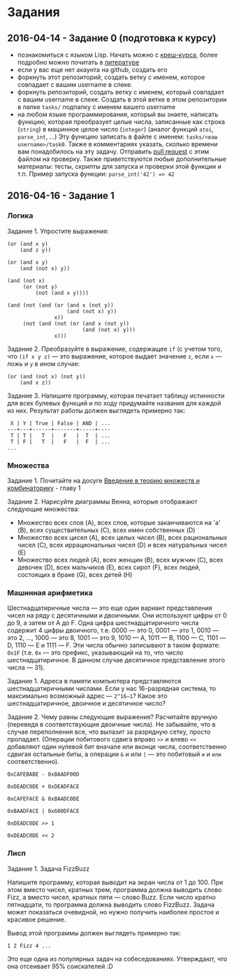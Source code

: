 # Задания

## 2016-04-14 - Задание 0 (подготовка к курсу)

- познакомиться с языком Lisp. Начать можно с
  [креш-курса](https://github.com/vseloved/lisp-crash-ru),
  более подробно можно почитать в
  [литературе](https://github.com/vseloved/lisp-crash-ru/blob/master/1-intro.md#Книги-и-руководства)
- если у вас еще нет акаунта на github, создать его
- форкнуть этот репозиторий, создать ветку с именем,
  которое совпадает с вашим username в слеке.
- форкнуть репозиторий, создать ветку с именем,
  который совпадает с вашим username в слеке.
  Создать в этой ветке в этом репозитории в папке `tasks/`
  подпапку с именем вашего username
- на любом языке программирования, который вы знаете,
  написать функцию, которая преобразует целые числа,
  записанные как строка (`string`) в машинное целое число (`integer`)
  (аналог функций `atoi`, `parse_int`, ...)
  Эту функцию записать в файле с именем: `tasks/<ваш username>/task0`.
  Также в комментариях указать, сколько времени вам понадобилось на эту задачу.
  Отправить [pull request](https://help.github.com/articles/using-pull-requests/)
  с этим файлом на проверку.
  Также приветствуются любые дополнительные материалы:
  тесты, скрипты для запуска и проверки этой функции и т.п.
  Пример запуска функции: `parse_int('42') => 42`

## 2016-04-16 - Задание 1

### Логика

Задание 1. Упростите выражения:

```
(or (and x y)
    (and z y))
```

```
(or (and x y)
    (and (not x) y))
```

```
(and (not x)
     (or (not y)
         (not (and x y))))
```

```
(and (not (and (or (and x (not y))
                   (and (not x) y))
               x))
     (not (and (not (or (and x (not y))
                        (and (not x) y)))
               x)))
```

Задание 2. Преобразуйте в выражение, содержащее `if` (c учетом того, что `(if x y z)` — это выражение, которое выдает значение `z`, если `x` — ложь и `y` в ином случае:

```
(or (and (not x) (not y))
    (and x z))
```

Задание 3. Напишите программу, которая печатает таблицу истинности для всех булевых функций и по ходу придумайте названия для каждой из них. Результат работы должен выглядеть примерно так:

```
 X | Y | True | False | AND | ...
---+---+------+-------+-----+----
 T | T |   T  |   F   |  T  | ...
 T | F |   T  |   F   |  F  | ...
...
```

### Множества

Задание 1. Почитайте на досуге [Введение в теорию множеств и комбинаторику](http://lyceum.urfu.ru/study/mat/080118172948.pdf) - главу 1

Задание 2. Нарисуйте диаграммы Венна, которые отображают следующие множества:

- Множество всех слов (A), всех слов, которые заканчиваются на 'а' (B), всех существительных (C), всех имен собственных (D)
- Множество всех цисел (A), всех целых чисел (B), всех рациональных чисел (C), всех иррациональных чисел (D) и всех натуральных чисел (E)
- Множество всех людей (A), всех женщин (B), всех мужчин (C), всех девочек (D), всех мальчиков (E), всех сирот (F), всех людей, состоящих в браке (G), всех детей (H)


### Машинная арифметика

Шестнадцатиричные числа — это еще один вариант представления чисел на ряду с десятичными и двоичными. Они используют цифры от 0 до 9, а затем от A до F. Одна цифра шестнадцатиричного числа содержит 4 цифры двоичного, т.е. 0000 — это 0, 0001 — это 1, 0010 — это 2, ..., 1000 — это 8, 1001 — это 9, 1010 — А, 1011 — В, 1100 — С, 1101 — D, 1110 — Е и 1111 — F. Эти числа обычно записывают в таком формате: `0x1F` (т.е. `0x` — это префикс, указывающий на то, что число шестнадцатиричное. В данном случае десятичное представление этого числа — 31).

Задание 1. Адреса в памяти компьютера представляются шестнадцатиричными числами. Если у нас 16-разрядная система, то максимально возможный адрес — `2^16—1`? Какое это шестнадцатиричное, двоичное и десятичное число?

Задание 2. Чему равны следующие выражения? Расчитайте вручную (переведя в соответствующие двоичные числа). Не забывайте, что в случае переполнения все, что вылазит за разрядную сетку, просто пропадает. (Операции побитового сдвига вправо `>>` и влево `<<` добавляют один нулевой бит вначале или вконце числа, соответственно сдвигая остальные биты, а операции `&` и или `|` — это побитовый `и` и `или` соответственно).


```
0xCAFEBABE - 0xBAADF00D
```

```
0xDEADC0DE + 0xDEADFACE
```

```
0xCAFEFACE & 0xBAADC0DE
```

```
0xBAADFACE | 0x600DFACE
```

```
0xDEADC0DE >> 1
```

```
0xDEADC0DE << 2
```

### Лисп

Задание 1. Задача FizzBuzz

Напишите программу, которая выводит на экран числа от 1 до 100. При этом вместо чисел, кратных трем, программа должна выводить слово Fizz, а вместо чисел, кратных пяти — слово Buzz. Если число кратно пятнадцати, то программа должна выводить слово FizzBuzz. Задача может показаться очевидной, но нужно получить наиболее простое и красивое решение.

Вывод этой программы должен выглядеть примерно так:

```
1 2 Fizz 4 ...
```

Это еще одна из популярных задач на собеседованиях. Утверждают, что она отсеивает 95% соискателей :D

